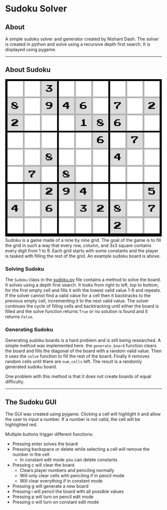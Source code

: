 # Sudoku Solver

## About

A simple sudoku solver and generator created by Nishant Dash. The solver is created in python and solve using a recursive depth first search. It is displayed using pygame.

---

## About Sudoku
![An example sudoku board](./assets/img/ExampleBoard.png)
Sudoku is a game made of a nine by nine grid. The goal of the game is to fill the grid in such a way that every row, column, and 3x3 square contains every digit from 1 to 9. Each grid starts with some constants and the player is tasked with filling the rest of the grid. An example sudoku board is above.

### Solving Sudoku

The `Sudoku` class in the [sudoku.py](./sudoku.py) file contains a method to solve the board. It solves using a depth first search. It looks from right to left, top to bottom, for the first empty cell and fills it with the lowest valid value 1-9 and repeats. If the solver cannot find a valid value for a cell then it backtracks to the previous empty cell, incrementing it to the next valid value. The solver continues the cycle of filling cells and backtracking until either the board is filled and the solve function returns `True` or no solution is found and it returns `False`.

### Generating Sudoku

Generating sudoku boards is a hard problem and is still being researched. A simple method was implemented here. the `generate_board` function clears the board and fills the diagonal of the board with a random valid value. Then it uses the `solve` function to fill the rest of the board. Finally it removes random cells until there are `num_cells` left. The result is a randomly generated sudoku board.

One problem with this method is that it does not create boards of equal difficulty.

---

## The Sudoku GUI

The GUI was created using pygame. Clicking a cell will highlight it and allow the user to input a number. If a number is not valid, the cell will be highlighted red.

Multiple buttons trigger different functions:
* Pressing enter solves the board
* Pressing backspace or delete while selecting a cell will remove the number in the cell
    * In constant edit mode you can delete constants
* Pressing c will clear the board
    * Clears player numbers and penciling normally
    * Will only clear cells with penciling if in pencil mode
    * Will clear everything if in constant mode
* Pressing g will generate a new board
* Pressing i will pencil the board with all possible values
* Pressing p will turn on pencil edit mode
* Pressing o will turn on constant edit mode